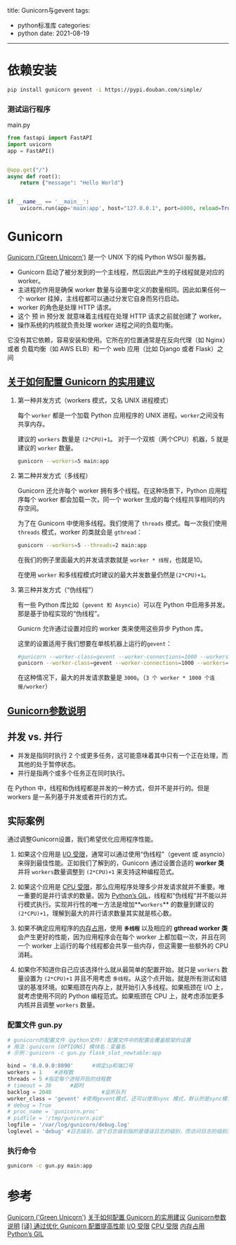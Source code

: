 title: Gunicorn与gevent
tags:
  - python标准库
categories:
  - python
date: 2021-08-19
---
# 依赖安装
```bash
pip install gunicorn gevent -i https://pypi.douban.com/simple/
```

### 测试运行程序
main.py
```python
from fastapi import FastAPI
import uvicorn
app = FastAPI()


@app.get("/")
async def root():
    return {"message": "Hello World"}


if __name__ == '__main__':
    uvicorn.run(app='main:app', host="127.0.0.1", port=8000, reload=True, debug=True)# 启动命令
```

# Gunicorn

[Gunicorn ('Green Unicorn')](https://gunicorn.org/) 是一个 UNIX 下的纯 Python WSGI 服务器。

- Gunicorn 启动了被分发到的一个主线程，然后因此产生的子线程就是对应的 worker。
- 主进程的作用是确保 worker 数量与设置中定义的数量相同。因此如果任何一个 worker 挂掉，主线程都可以通过分发它自身而另行启动。
- worker 的角色是处理 HTTP 请求。
- 这个 预 in 预分发 就意味着主线程在处理 HTTP 请求之前就创建了 worker。
- 操作系统的内核就负责处理 worker 进程之间的负载均衡。

它没有其它依赖，容易安装和使用。它所在的位置通常是在反向代理（如 Nginx）或者 负载均衡（如 AWS ELB）和一个 web 应用（比如 Django 或者 Flask）之间


## [关于如何配置 Gunicorn 的实用建议](https://juejin.cn/post/6844903850713825287)

1. 第一种并发方式（workers 模式，又名 UNIX 进程模式）

   每个 `worker` 都是一个加载 Python 应用程序的 UNIX 进程。`worker`之间没有共享内存。

   建议的 `workers` 数量是 `(2*CPU)+1`。
   对于一个双核（两个CPU）机器，5 就是建议的 `worker` 数量。

   ```bash
   gunicorn --workers=5 main:app
   ```

2. 第二种并发方式（多线程）

   Gunicorn 还允许每个 worker 拥有多个线程。在这种场景下，Python 应用程序每个 worker 都会加载一次，同一个 worker 生成的每个线程共享相同的内存空间。

   为了在 Gunicorn 中使用多线程。我们使用了 `threads` 模式。每一次我们使用 `threads` 模式，worker 的类就会是 `gthread`：

   ```bash
   gunicorn --workers=5 --threads=2 main:app
   ```

   在我们的例子里面最大的并发请求数就是 `worker * 线程`，也就是10。

   在使用 `worker` 和多线程模式时建议的最大并发数量仍然是`(2*CPU)+1`。

3. 第三种并发方式（“伪线程”）

   有一些 Python 库比如（`gevent 和 Asyncio`）可以在 Python 中启用多并发。那是基于协程实现的“伪线程”。

   Gunicrn 允许通过设置对应的 worker 类来使用这些异步 Python 库。

   这里的设置适用于我们想要在单核机器上运行的`gevent`：

   ```bash
   #gunicorn --worker-class=gevent --worker-connections=1000 --workers=3 main:app #非异步框架可用
   gunicorn --worker-class=gevent --worker-connections=1000 --workers=3 -b 0.0.0.0:80 main:app -k uvicorn.workers.UvicornWorker
   ```

   在这种情况下，最大的并发请求数量是 `3000`。（`3 个 worker * 1000 个连接/worker`）



## [Gunicorn参数说明](https://www.itnotebooks.com/?p=531)



## 并发 vs. 并行

- 并发是指同时执行 2 个或更多任务，这可能意味着其中只有一个正在处理，而其他的处于暂停状态。
- 并行是指两个或多个任务正在同时执行。

在 Python 中，线程和伪线程都是并发的一种方式，但并不是并行的。但是 workers 是一系列基于并发或者并行的方式。



## 实际案例

通过调整Gunicorn设置，我们希望优化应用程序性能。

1. 如果这个应用是 [I/O 受限](https://en.wikipedia.org/wiki/I/O_bound)，通常可以通过使用“伪线程”（gevent 或 asyncio）来得到最佳性能。正如我们了解到的，Gunicorn 通过设置合适的 **worker 类** 并将 `workers`数量调整到 `(2*CPU)+1` 来支持这种编程范式。

2. 如果这个应用是 [CPU 受限](https://en.wikipedia.org/wiki/CPU-bound)，那么应用程序处理多少并发请求就并不重要。唯一重要的是并行请求的数量。因为 [Python’s GIL](https://wiki.python.org/moin/GlobalInterpreterLock)，线程和“伪线程”并不能以并行模式执行。实现并行性的唯一方法是增加**`workers`** 的数量到建议的 `(2*CPU)+1`，理解到最大的并行请求数量其实就是核心数。

3. 如果不确定应用程序的[内存占用](https://en.wikipedia.org/wiki/Memory_footprint)，使用 **`多线程`** 以及相应的 **gthread worker 类** 会产生更好的性能，因为应用程序会在每个 worker 上都加载一次，并且在同一个 worker 上运行的每个线程都会共享一些内存，但这需要一些额外的 CPU 消耗。

4. 如果你不知道你自己应该选择什么就从最简单的配置开始，就只是 `workers` 数量设置为 `(2*CPU)+1` 并且不用考虑 `多线程`。从这个点开始，就是所有测试和错误的基准环境。如果瓶颈在内存上，就开始引入多线程。如果瓶颈在 I/O 上，就考虑使用不同的 Python 编程范式。如果瓶颈在 CPU 上，就考虑添加更多内核并且调整 `workers` 数量。



### 配置文件 gun.py

```python
# gunicorn的配置文件（python文件）：配置文件中的配置会覆盖框架的设置
# 用法：gunicorn [OPTIONS] 模块名：变量名
# 示例：gunicorn -c gun.py flask_slot_newtable:app

bind = '0.0.0.0:8090'      #绑定ip和端口号
workers = 1    #进程数
threads = 5 #指定每个进程开启的线程数
# timeout = 30      #超时
backlog = 2048                #监听队列
worker_class = 'gevent' #使用gevent模式，还可以使用sync 模式，默认的是sync模式
# debug = True
# proc_name = 'gunicorn.proc'
# pidfile = '/tmp/gunicorn.pid'
logfile = '/var/log/gunicorn/debug.log'
loglevel = 'debug' #日志级别，这个日志级别指的是错误日志的级别，而访问日志的级别无法设置
```

### 执行命令

```bash
gunicorn -c gun.py main:app
```



# 参考
[Gunicorn ('Green Unicorn')](https://gunicorn.org/)
[关于如何配置 Gunicorn 的实用建议](https://juejin.cn/post/6844903850713825287)
[Gunicorn参数说明](https://www.itnotebooks.com/?p=531)
[[译] 通过优化 Gunicorn 配置提高性能](https://juejin.im/post/5ce8cab8e51d4577523f22f8)
[I/O 受限](https://en.wikipedia.org/wiki/I/O_bound)
[CPU 受限](https://en.wikipedia.org/wiki/CPU-bound)
[内存占用](https://en.wikipedia.org/wiki/Memory_footprint)
[Python’s GIL](https://wiki.python.org/moin/GlobalInterpreterLock)